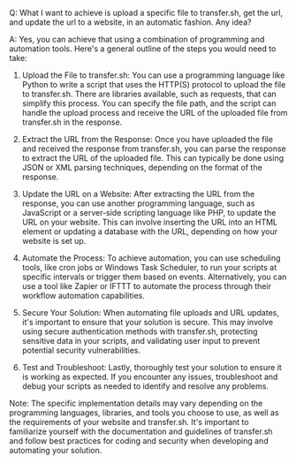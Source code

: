 Q: What I want to achieve is upload a specific file to transfer.sh, get the url, and update the url to a website, in an automatic fashion. Any idea?

A: Yes, you can achieve that using a combination of programming and automation tools. Here's a general outline of the steps you would need to take:

1. Upload the File to transfer.sh: You can use a programming language like Python to write a script that uses the HTTP(S) protocol to upload the file to transfer.sh. There are libraries available, such as requests, that can simplify this process. You can specify the file path, and the script can handle the upload process and receive the URL of the uploaded file from transfer.sh in the response.

2. Extract the URL from the Response: Once you have uploaded the file and received the response from transfer.sh, you can parse the response to extract the URL of the uploaded file. This can typically be done using JSON or XML parsing techniques, depending on the format of the response.

3. Update the URL on a Website: After extracting the URL from the response, you can use another programming language, such as JavaScript or a server-side scripting language like PHP, to update the URL on your website. This can involve inserting the URL into an HTML element or updating a database with the URL, depending on how your website is set up.

4. Automate the Process: To achieve automation, you can use scheduling tools, like cron jobs or Windows Task Scheduler, to run your scripts at specific intervals or trigger them based on events. Alternatively, you can use a tool like Zapier or IFTTT to automate the process through their workflow automation capabilities.

5. Secure Your Solution: When automating file uploads and URL updates, it's important to ensure that your solution is secure. This may involve using secure authentication methods with transfer.sh, protecting sensitive data in your scripts, and validating user input to prevent potential security vulnerabilities.

6. Test and Troubleshoot: Lastly, thoroughly test your solution to ensure it is working as expected. If you encounter any issues, troubleshoot and debug your scripts as needed to identify and resolve any problems.

Note: The specific implementation details may vary depending on the programming languages, libraries, and tools you choose to use, as well as the requirements of your website and transfer.sh. It's important to familiarize yourself with the documentation and guidelines of transfer.sh and follow best practices for coding and security when developing and automating your solution.
